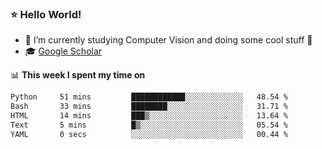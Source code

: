 ### ⭐️ Hello World!

<!--
**hologerry/hologerry** is a ✨ _special_ ✨ repository because its `README.md` (this file) appears on your GitHub profile.

Here are some ideas to get you started:

- 🔭 I’m currently working and studying on Computer Vision
- 🌱 I’m currently learning at Peking University
- 💬 Ask me about 
- 📫 How to reach me: E-mail
- 😄 Pronouns: he/his
- ⚡ Fun fact: Music is the Power
-->


- 🔭 I’m currently studying Computer Vision and doing some cool stuff 🤖
- 🎓 [Google Scholar](https://scholar.google.com/citations?user=3ykqW9wAAAAJ&hl=en)


📊 **This week I spent my time on**

<!--START_SECTION:waka-->

```txt
Python     51 mins         ████████████░░░░░░░░░░░░░   48.54 %
Bash       33 mins         ████████░░░░░░░░░░░░░░░░░   31.71 %
HTML       14 mins         ███▒░░░░░░░░░░░░░░░░░░░░░   13.64 %
Text       5 mins          █▒░░░░░░░░░░░░░░░░░░░░░░░   05.54 %
YAML       0 secs          ░░░░░░░░░░░░░░░░░░░░░░░░░   00.44 %
```

<!--END_SECTION:waka-->
